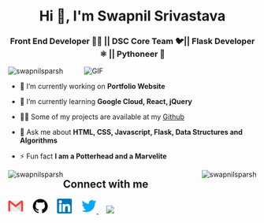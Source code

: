 <h1 align="center">Hi 👋, I'm Swapnil Srivastava </h1>
<h3 align="center">Front End Developer 👨‍💻 || DSC Core Team 🐦|| Flask Developer ⚛️ || Pythoneer 🐍</h3>

<img align="right" alt="GIF" src="https://media.giphy.com/media/gi84IkFRzwube/giphy.gif" width="350"/>


<p align="left"> <img src="https://komarev.com/ghpvc/?username=swapnilsparsh&label=Profile+Views" alt="swapnilsparsh" /> </p>

- 🔭 I’m currently working on **Portfolio Website**

- 🌱 I’m currently learning **Google Cloud, React, jQuery**

- 👨‍💻 Some of my projects are available at my [Github](https://github.com/swapnilsparsh?tab=repositories)

- 💬 Ask me about **HTML, CSS, Javascript, Flask, Data Structures and Algorithms**

- ⚡ Fun fact **I am a Potterhead and a Marvelite**

<img align="left" src="https://github-readme-stats.vercel.app/api/top-langs/?username=swapnilsparsh&layout=compact&hide=html&theme=radical" alt="swapnilsparsh" />

<img align="right" src="https://github-readme-stats.vercel.app/api?username=swapnilsparsh&show_icons=true&theme=radical" alt="swapnilsparsh" />

## Connect with me

<p>
 <a href="arezona.lucky55@gmail.com"><img src="https://github.com/deut-erium/deut-erium/blob/master/assets/gmail.svg" width="30px" alt="mail"></a> &nbsp; &nbsp;
 <a href="https://github.com/swapnilsparsh"><img src="https://github.com/deut-erium/deut-erium/blob/master/assets/github.svg" width="30px" alt="mail"></a> &nbsp; &nbsp;
 <a href="https://www.linkedin.com/in/swapnil-srivastava-sparsh/"><img src="https://github.com/deut-erium/deut-erium/blob/master/assets/linkedin.svg" width="30px" alt="LinkedIn"></a> &nbsp; &nbsp;
  <a href="https://twitter.com/swapnilsparsh"><img src="https://github.com/deut-erium/deut-erium/blob/master/assets/twitter.svg" width="30px" alt="Twitter">     </a> &nbsp; &nbsp;
 <a hred = "https://instagram.com/swapnilsprarsh"><img src = "https://github.com/hardeep0598/hardeep0598/blob/master/Instagram.svg" width='30px'></a>
</p>


